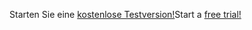 <span data-ttu-id="d2a08-101">Starten Sie eine [kostenlose Testversion!](https://go.microsoft.com/fwlink/?linkid=847861)</span><span class="sxs-lookup"><span data-stu-id="d2a08-101">Start a [free trial!](https://go.microsoft.com/fwlink/?linkid=847861)</span></span>
